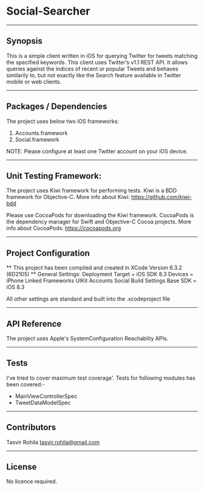 # Social-Searcher
-------------------------------------------------------------------
Synopsis
-------------------------------------------------------------------
This is a simple client written in iOS for querying Twitter for tweets matching the specified keywords. This client uses Twitter’s v1.1 REST API. It allows queries against the indices of recent or popular Tweets and behaves similarily to, but not exactly like the Search feature available in Twitter mobile or web clients.

-------------------------------------------------------------------
Packages / Dependencies
-------------------------------------------------------------------
The project uses below two iOS frameworks:
1) Accounts.framework 
2) Social.framework

NOTE: Please configure at least one Twitter account on your iOS device.

-------------------------------------------------------------------
Unit Testing Framework:
-------------------------------------------------------------------
The project uses Kiwi framework for performing tests. Kiwi is a BDD framework for Objective-C.
More info about Kiwi: https://github.com/kiwi-bdd

Please use CocoaPods for downloading the Kiwi framework. 
CocoaPods is the dependency manager for Swift and Objective-C Cocoa projects. 
More info about CocoaPods: https://cocoapods.org

-------------------------------------------------------------------
Project Configuration
-------------------------------------------------------------------
** This project has been compiled and created in XCode Version 6.3.2 (6D2105) **
General Settings:
    Deployment Target = iOS SDK 8.3
    Devices = iPhone
    Linked Frameworks
           UIKit
           Accounts
           Social
Build Settings
     Base SDK = iOS 8.3

All other settings are standard and built into the .xcodeproject file

-------------------------------------------------------------------
API Reference
-------------------------------------------------------------------
The project uses Apple's SystemConfiguration Reachablity APIs.

-------------------------------------------------------------------
Tests
-------------------------------------------------------------------
I've tried to cover maximum test coverage'.
Tests for following modules has been covered:-
* MainViewControllerSpec
* TweetDataModelSpec


-------------------------------------------------------------------
Contributors
-------------------------------------------------------------------
Tasvir Rohila <tasvir.rohila@gmail.com>

-------------------------------------------------------------------
License
-------------------------------------------------------------------
No licence required.
